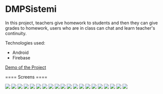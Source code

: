 # DMPSistemi

In this project, teachers give homework to students and then they can give grades to homework, users who are in class can chat and learn teacher's continuity.

Technologies used: 
- Android
- Firebase 


[Demo of the Project](https://youtu.be/tW4pY0y3sj8)


====  Screens  ====

<img src = https://github.com/onursezer/DMPSistemi/blob/master/images/1_1.png >

<img src = https://github.com/onursezer/DMPSistemi/blob/master/images/1_2.png >

<img src = https://github.com/onursezer/DMPSistemi/blob/master/images/1_3.png >

<img src = https://github.com/onursezer/DMPSistemi/blob/master/images/1.PNG >

<img src = https://github.com/onursezer/DMPSistemi/blob/master/images/1.PNG >

<img src = https://github.com/onursezer/DMPSistemi/blob/master/images/2.PNG >

<img src = https://github.com/onursezer/DMPSistemi/blob/master/images/3.PNG >

<img src = https://github.com/onursezer/DMPSistemi/blob/master/images/4.PNG >

<img src = https://github.com/onursezer/DMPSistemi/blob/master/images/5.PNG >

<img src = https://github.com/onursezer/DMPSistemi/blob/master/images/6.PNG >

<img src = https://github.com/onursezer/DMPSistemi/blob/master/images/7.PNG >

<img src = https://github.com/onursezer/DMPSistemi/blob/master/images/8.PNG >

<img src = https://github.com/onursezer/DMPSistemi/blob/master/images/10.PNG >

<img src = https://github.com/onursezer/DMPSistemi/blob/master/images/11.PNG >

<img src = https://github.com/onursezer/DMPSistemi/blob/master/images/12.PNG >

<img src = https://github.com/onursezer/DMPSistemi/blob/master/images/13.PNG >

<img src = https://github.com/onursezer/DMPSistemi/blob/master/images/14.PNG >

<img src = https://github.com/onursezer/DMPSistemi/blob/master/images/15.PNG >

<img src = https://github.com/onursezer/DMPSistemi/blob/master/images/16.jpg >

<img src = https://github.com/onursezer/DMPSistemi/blob/master/images/17.jpg >